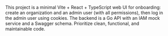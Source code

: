 <!-- Use this file to provide workspace-specific custom instructions to Copilot. For more details, visit https://code.visualstudio.com/docs/copilot/copilot-customization#_use-a-githubcopilotinstructionsmd-file -->

This project is a minimal Vite + React + TypeScript web UI for onboarding: create an organization and an admin user (with all permissions), then log in the admin user using cookies. The backend is a Go API with an IAM mock service and a Swagger schema. Prioritize clean, functional, and maintainable code.
